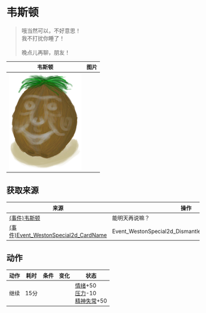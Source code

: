 # 韦斯顿  
> 哦当然可以，不好意思！<br>我不打扰你睡了！<br><br>晚点儿再聊，朋友！  
  
  韦斯顿  |   图片   
 ----  |  ----:   
   |  ![](Sprite/Weston.png)   
  
## 获取来源  
来源  |  操作  
----  |  ----  
[(事件)韦斯顿](Event_WestonSpecial1d.md)  |  能明天再说嘛？  
[(事件)Event_WestonSpecial2d_CardName](Event_WestonSpecial2d.md)  |  Event_WestonSpecial2d_DismantleActions[0].ActionName  
## 动作  
动作  |  耗时  |  条件  |  变化  |  状态  
----  |  ----  |  ----  |  ----  |  ----  
继续<br>  |  15分  |    |    |  [情绪](Morale.md)+50<br>[压力](Stress.md)-10<br>[精神失常](MindState.md)+50  
